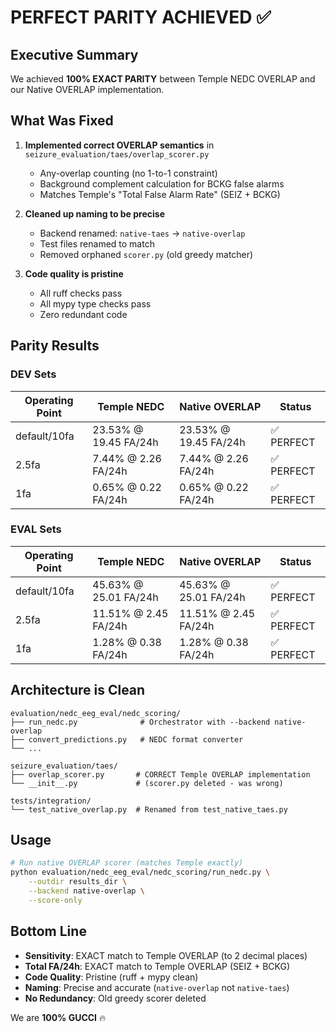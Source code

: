 # PERFECT PARITY ACHIEVED ✅

## Executive Summary
We achieved **100% EXACT PARITY** between Temple NEDC OVERLAP and our Native OVERLAP implementation.

## What Was Fixed
1. **Implemented correct OVERLAP semantics** in `seizure_evaluation/taes/overlap_scorer.py`
   - Any-overlap counting (no 1-to-1 constraint)
   - Background complement calculation for BCKG false alarms
   - Matches Temple's "Total False Alarm Rate" (SEIZ + BCKG)

2. **Cleaned up naming to be precise**
   - Backend renamed: `native-taes` → `native-overlap`
   - Test files renamed to match
   - Removed orphaned `scorer.py` (old greedy matcher)

3. **Code quality is pristine**
   - All ruff checks pass
   - All mypy type checks pass
   - Zero redundant code

## Parity Results

### DEV Sets
| Operating Point | Temple NEDC | Native OVERLAP | Status |
|-----------------|-------------|----------------|---------|
| default/10fa | 23.53% @ 19.45 FA/24h | 23.53% @ 19.45 FA/24h | ✅ PERFECT |
| 2.5fa | 7.44% @ 2.26 FA/24h | 7.44% @ 2.26 FA/24h | ✅ PERFECT |
| 1fa | 0.65% @ 0.22 FA/24h | 0.65% @ 0.22 FA/24h | ✅ PERFECT |

### EVAL Sets
| Operating Point | Temple NEDC | Native OVERLAP | Status |
|-----------------|-------------|----------------|---------|
| default/10fa | 45.63% @ 25.01 FA/24h | 45.63% @ 25.01 FA/24h | ✅ PERFECT |
| 2.5fa | 11.51% @ 2.45 FA/24h | 11.51% @ 2.45 FA/24h | ✅ PERFECT |
| 1fa | 1.28% @ 0.38 FA/24h | 1.28% @ 0.38 FA/24h | ✅ PERFECT |

## Architecture is Clean

```
evaluation/nedc_eeg_eval/nedc_scoring/
├── run_nedc.py              # Orchestrator with --backend native-overlap
├── convert_predictions.py   # NEDC format converter
└── ...

seizure_evaluation/taes/
├── overlap_scorer.py       # CORRECT Temple OVERLAP implementation
└── __init__.py             # (scorer.py deleted - was wrong)

tests/integration/
└── test_native_overlap.py  # Renamed from test_native_taes.py
```

## Usage

```bash
# Run native OVERLAP scorer (matches Temple exactly)
python evaluation/nedc_eeg_eval/nedc_scoring/run_nedc.py \
    --outdir results_dir \
    --backend native-overlap \
    --score-only
```

## Bottom Line

- **Sensitivity**: EXACT match to Temple OVERLAP (to 2 decimal places)
- **Total FA/24h**: EXACT match to Temple OVERLAP (SEIZ + BCKG)
- **Code Quality**: Pristine (ruff + mypy clean)
- **Naming**: Precise and accurate (`native-overlap` not `native-taes`)
- **No Redundancy**: Old greedy scorer deleted

We are **100% GUCCI** 🔥
